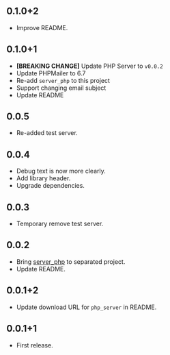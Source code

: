 ## 0.1.0+2

* Improve README.

## 0.1.0+1

* **[BREAKING CHANGE]** Update PHP Server to `v0.0.2`
* Update PHPMailer to 6.7
* Re-add `server_php` to this project
* Support changing email subject
* Update README

## 0.0.5

* Re-added test server.

## 0.0.4

* Debug text is now more clearly.
* Add library header.
* Upgrade dependencies.

## 0.0.3

* Temporary remove test server.

## 0.0.2

* Bring [server_php](https://github.com/vursin/auth_email_server_php) to separated project.
* Update README.

## 0.0.1+2

* Update download URL for `php_server` in README.

## 0.0.1+1

* First release.
